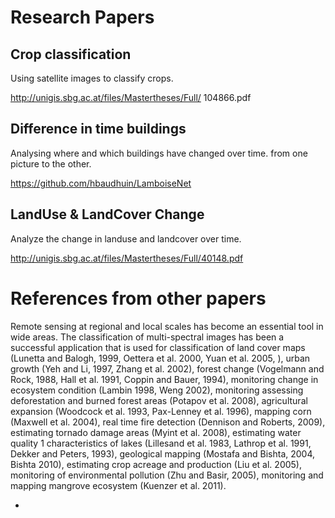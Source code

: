 # Research Papers

## Crop classification
Using satellite images to classify crops.

http://unigis.sbg.ac.at/files/Mastertheses/Full/
104866.pdf

## Difference in time buildings
Analysing where and which buildings have changed over time. from one picture to the other.

https://github.com/hbaudhuin/LamboiseNet

## LandUse & LandCover Change
Analyze the change in landuse and landcover over time.

http://unigis.sbg.ac.at/files/Mastertheses/Full/40148.pdf

# References from other papers
Remote sensing at regional and local scales has become an essential tool in wide areas. The classification of multi-spectral images has been a successful application that is used for classification of land cover maps (Lunetta and Balogh, 1999, Oettera et al. 2000, Yuan et al. 2005, ), urban growth (Yeh and Li, 1997, Zhang et al. 2002), forest change (Vogelmann and Rock, 1988, Hall et al. 1991, Coppin and Bauer, 1994), monitoring change in ecosystem condition (Lambin 1998, Weng 2002), monitoring assessing deforestation and burned forest areas (Potapov et al. 2008), agricultural expansion (Woodcock et al. 1993, Pax-Lenney et al. 1996), mapping corn (Maxwell et al. 2004), real time fire detection (Dennison and Roberts, 2009), estimating tornado damage areas (Myint et al. 2008), estimating water quality
1
characteristics of lakes (Lillesand et al. 1983, Lathrop et al. 1991, Dekker and Peters, 1993), geological mapping (Mostafa and Bishta, 2004, Bishta 2010), estimating crop acreage and production (Liu et al. 2005), monitoring of environmental pollution (Zhu and Basir, 2005), monitoring and mapping mangrove ecosystem (Kuenzer et al. 2011).

-